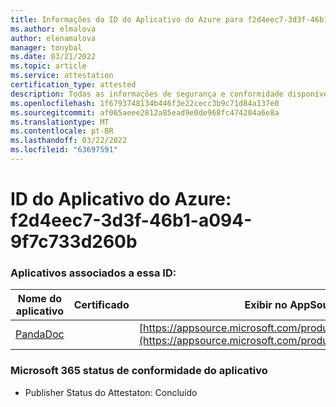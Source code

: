 ```yaml
---
title: Informações da ID do Aplicativo do Azure para f2d4eec7-3d3f-46b1-a094-9f7c733d260b
ms.author: elmalova
author: elenamalova
manager: tonybal
ms.date: 03/21/2022
ms.topic: article
ms.service: attestation
certification_type: attested
description: Todas as informações de segurança e conformidade disponíveis para f2d4eec7-3d3f-46b1-a094-9f7c733d260b.
ms.openlocfilehash: 1f6793748134b446f3e22cecc3b9c71d84a137e0
ms.sourcegitcommit: af065aeee2812a85ead9e0de968fc474204a6e8a
ms.translationtype: MT
ms.contentlocale: pt-BR
ms.lasthandoff: 03/22/2022
ms.locfileid: "63697591"
---
```

# <a name="azure-app-id-f2d4eec7-3d3f-46b1-a094-9f7c733d260b"></a>ID do Aplicativo do Azure: f2d4eec7-3d3f-46b1-a094-9f7c733d260b


### <a name="apps-associated-with-this-id"></a>Aplicativos associados a essa ID:
| **Nome do aplicativo** | **Certificado** | **Exibir no AppSource** |
|--------------|---------------|-----------------------|
| [PandaDoc](../forward/WA200002927.md) |  | [https://appsource.microsoft.com/product/office/WA200002927](https://appsource.microsoft.com/product/office/WA200002927) |

### <a name="microsoft-365-app-compliance-status"></a>Microsoft 365 status de conformidade do aplicativo
- Publisher Status do Attestaton: Concluído
